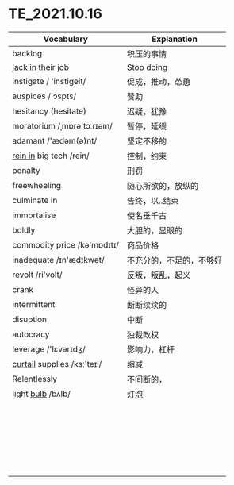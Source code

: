 # TE_2021.10.16

| Vocabulary                         | Explanation              |
| ---------------------------------- | ------------------------ |
| backlog                            | 积压的事情               |
| <u>jack in</u> their job           | Stop doing               |
| instigate / 'instigeit/            | 促成，推动，怂恿         |
| auspices /'ɔspɪs/                  | 赞助                     |
| hesitancy (hesitate)               | 迟疑，犹豫               |
| moratorium /ˌmɒrə'tɔːrɪəm/         | 暂停，延缓               |
| adamant  /'ædəm(ə)nt/              | 坚定不移的               |
| <u>rein in</u> big tech  /rein/    | 控制，约束               |
| penalty                            | 刑罚                     |
| freewheeling                       | 随心所欲的，放纵的       |
| culminate in                       | 告终，以..结束           |
| immortalise                        | 使名垂千古               |
| boldly                             | 大胆的，显眼的           |
| commodity price /kə'mɒdɪtɪ/        | 商品价格                 |
| inadequate /ɪn'ædɪkwət/            | 不充分的，不足的，不够好 |
| revolt /ri'volt/                   | 反叛，叛乱，起义         |
| crank                              | 怪异的人                 |
| intermittent                       | 断断续续的               |
| disuption                          | 中断                     |
| autocracy                          | 独裁政权                 |
| leverage /'lɛvərɪdʒ/               | 影响力，杠杆             |
| <u>curtail</u> supplies /kɜː'teɪl/ | 缩减                     |
| Relentlessly                       | 不间断的，               |
| light <u>bulb</u>  /bʌlb/          | 灯泡                     |
|                                    |                          |
|                                    |                          |
|                                    |                          |
|                                    |                          |
|                                    |                          |
|                                    |                          |
|                                    |                          |
|                                    |                          |
|                                    |                          |
|                                    |                          |
|                                    |                          |
|                                    |                          |
|                                    |                          |
|                                    |                          |
|                                    |                          |
|                                    |                          |
|                                    |                          |
|                                    |                          |
|                                    |                          |
|                                    |                          |
|                                    |                          |
|                                    |                          |
|                                    |                          |
|                                    |                          |
|                                    |                          |









